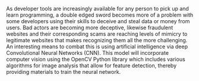 As developer tools are increasingly available for any person to pick up and learn programming, a double edged sword becomes more of a problem with some developers using their skills to deceive and steal data or money from users. Bad actors are becoming more deceptive, likewise fraudulent websites and their corresponding scams are reaching levels of mimicry to legitimate websites that makes recognizing them all the more challenging. An interesting means to combat this is using artificial intelligence via deep Convolutional Neural Networks (CNN). This model will incorporate computer vision using the OpenCV Python library which includes various algorithms for image analysis that allow for feature detection, thereby providing materials to train the neural network.
